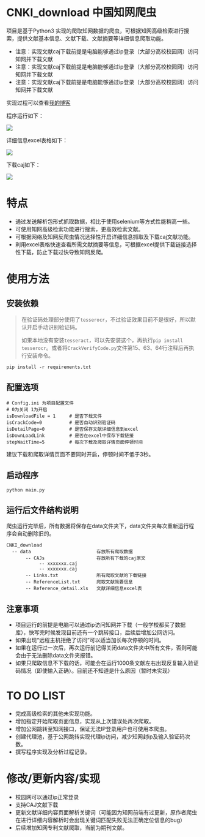 # CNKI_download  中国知网爬虫
项目是基于Python3 实现的爬取知网数据的爬虫，可根据知网高级检索进行搜索，提供文献基本信息、文献下载、文献摘要等详细信息爬取功能。
* 注意：实现文献caj下载前提是电脑能够通过ip登录（大部分高校校园网）访问知网并下载文献
* 注意：实现文献caj下载前提是电脑能够通过ip登录（大部分高校校园网）访问知网并下载文献
* 注意：实现文献caj下载前提是电脑能够通过ip登录（大部分高校校园网）访问知网并下载文献

实现过程可以查看[我的博客](https://cyrusrenty.github.io//2018/12/19/cnkispider-1/)

程序运行如下：

![](https://i.imgur.com/0P9erW1.jpg)

详细信息excel表格如下：

![](https://i.imgur.com/3qgNkSa.png)

下载caj如下：

![](https://i.imgur.com/zYACe4A.png)

# 特点
* 通过发送解析包形式抓取数据，相比于使用selenium等方式性能稍高一些。
* 可使用知网高级检索功能进行搜索，更高效检索文献。
* 可根据网络及知网反爬虫情况选择性开启详细信息抓取及下载caj文献功能。
* 利用excel表格快速查看所需文献摘要等信息，可根据excel提供下载链接选择性下载，防止下载过快导致知网反爬。

# 使用方法
## 安装依赖
>在验证码处理部分使用了`tesserocr`，不过验证效果目前不是很好，所以默认开启手动识别验证码。
>
>如果本地没有安装`tesseract`，可以先安装这个，再执行`pip install tesserocr`。或者将`CrackVerifyCode.py`文件第15、63、64行注释后再执行安装命令。

```shell
pip install -r requirements.txt
```


## 配置选项


```shell
# Config.ini 为项目配置文件
# 0为关闭 1为开启
isDownloadFile = 1     # 是否下载文件
isCrackCode=0          # 是否自动识别验证码
isDetailPage=0         # 是否保存文献详细信息到excel
isDownLoadLink         # 是否在excel中保存下载链接
stepWaitTime=5         # 每次下载及爬取详情页面停顿时间
```

建议下载和爬取详情页面不要同时开启，停顿时间不低于3秒。

## 启动程序

```shell
python main.py
```

## 运行后文件结构说明
爬虫运行完毕后，所有数据将保存在data文件夹下，data文件夹每次重新运行程序会自动删除旧的。
```
CNKI_download
  -- data                        存放所有爬取数据
       -- CAJs                   存放所有下载的caj原文
            -- xxxxxxx.caj
            -- xxxxxxx.caj   
       -- Links.txt              所有爬取文献的下载链接
       -- ReferenceList.txt      爬取文献简要信息
       -- Reference_detail.xls   文献详细信息excel表
 ```

## 注意事项
* 项目运行的前提是电脑可以通过ip访问知网并下载（一般学校都买了数据库），快写完时候发现目前还有一个跳转接口，后续后增加公网访问。
* 如果出现“远程主机拒绝了访问”可以适当加长每次停顿的时间。
* 如果在运行过一次后，再次运行前记得关闭data文件夹中所有文件，否则可能会由于无法删除data文件夹报错。
* 如果只爬取信息不下载的话，可能会在运行1000条文献左右出现反复输入验证码情况（即使输入正确）。目前还不知道是什么原因（暂时未实现）

# TO DO LIST
* 完成高级检索的其他未实现功能。
* 增加指定开始爬取页面信息，实现从上次错误处再次爬取。
* 增加公网跳转至知网接口，保证无法IP登录用户也可使用本爬虫。
* 创建代理池，基于公网跳转实现代理ip访问，减少知网封ip及输入验证码次数。
* 撰写程序实现及分析过程记录。

# 修改/更新内容/实现
* 校园网可以通过ip正常登录
* 支持CAJ文献下载
* 更新文献详细内容页面解析关键词（可能因为知网前端有过更新，原作者爬虫在进行详细内容解析时会出现关键词匹配失败无法正确定位信息的bug）
* 后续增加知网专利文献爬取，当前为期刊文献。

